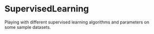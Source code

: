# SupervisedLearning

Playing with different supervised learning algorithms and parameters on some sample datasets.
